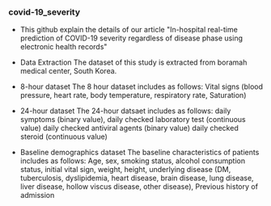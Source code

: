 ### covid-19_severity

* This github explain the details of our article
"In-hospital real-time prediction of COVID-19 severity regardless of disease phase using electronic health records"

* Data Extraction
The dataset of this study is extracted from boramah medical center, South Korea.

* 8-hour dataset
The 8 hour dataset includes as follows:
Vital signs (blood pressure, heart rate, body temperature, respiratory rate, Saturation)

* 24-hour dataset 
The 24-hour datsaet includes as follows:
daily symptoms (binary value),
daily checked laboratory test (continuous value)
daily checked antiviral agents (binary value)
daily checked steroid (continuous value)

* Baseline demographics dataset
The baseline characteristics of patients includes as follows:
Age, sex, smoking status, alcohol consumption status,
initial vital sign, 
weight, height, 
underlying disease
   (DM, tuberculosis, dyslipidemia, heart disease, 
   brain disease, lung disease, liver disease, 
   hollow viscus disease, other disease),
Previous history of admission
